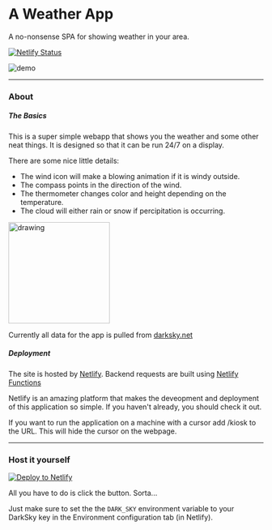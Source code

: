 # A Weather App
A no-nonsense SPA for showing weather in your area.

[![Netlify Status](https://api.netlify.com/api/v1/badges/8b434a4f-ea13-4b7b-a98e-efd7cb7fd1d0/deploy-status)](https://app.netlify.com/sites/weather-app-kyle/deploys)

![demo](https://i.imgur.com/iaN9EKK.png)

---

### About

##### The Basics

This is a super simple webapp that shows you the weather and some other neat things. It is designed so that it can be run 24/7 on a display. 

There are some nice little details:

* The wind icon will make a blowing animation if it is windy outside.
* The compass points in the direction of the wind.
* The thermometer changes color and height depending on the temperature.
* The cloud will either rain or snow if percipitation is occurring.

<img src="https://weather.kyle.in/header-icons/wind-blowing.svg" alt="drawing" width="200" height="200" />

Currently all data for the app is pulled from [darksky.net](https://darksky.net)

##### Deployment

The site is hosted by [Netlify](https://www.netlify.com/). Backend requests are built using [Netlify Functions](https://www.netlify.com/docs/functions/)

Netlify is an amazing platform that makes the deveopment and deployment of this application so simple. If you haven't already, you should check it out.

If you want to run the application on a machine with a cursor add /kiosk to the URL. This will hide the cursor on the webpage.

---

### Host it yourself

[![Deploy to Netlify](https://www.netlify.com/img/deploy/button.svg)](https://app.netlify.com/start/deploy?repository=https://github.com/kylepls/weather)

All you have to do is click the button. Sorta... 

Just make sure to set the the `DARK_SKY` environment variable to your DarkSky key in the Environment configuration tab (in Netlify).
